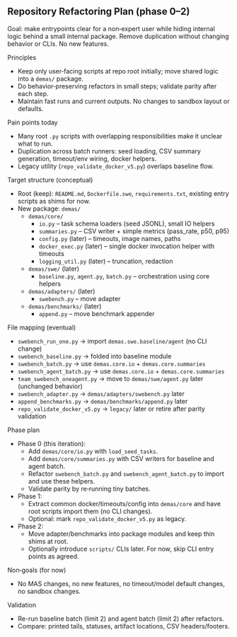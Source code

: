 ## Repository Refactoring Plan (phase 0–2)

Goal: make entrypoints clear for a non‑expert user while hiding internal logic behind a small internal package. Remove duplication without changing behavior or CLIs. No new features.

Principles
- Keep only user‑facing scripts at repo root initially; move shared logic into a `demas/` package.
- Do behavior‑preserving refactors in small steps; validate parity after each step.
- Maintain fast runs and current outputs. No changes to sandbox layout or defaults.

Pain points today
- Many root `.py` scripts with overlapping responsibilities make it unclear what to run.
- Duplication across batch runners: seed loading, CSV summary generation, timeout/env wiring, docker helpers.
- Legacy utility (`repo_validate_docker_v5.py`) overlaps baseline flow.

Target structure (conceptual)
- Root (keep): `README.md`, `Dockerfile.swe`, `requirements.txt`, existing entry scripts as shims for now.
- New package: `demas/`
  - `demas/core/`
    - `io.py` – task schema loaders (seed JSONL), small IO helpers
    - `summaries.py` – CSV writer + simple metrics (pass_rate, p50, p95)
    - `config.py` (later) – timeouts, image names, paths
    - `docker_exec.py` (later) – single docker invocation helper with timeouts
    - `logging_util.py` (later) – truncation, redaction
  - `demas/swe/` (later)
    - `baseline.py`, `agent.py`, `batch.py` – orchestration using core helpers
  - `demas/adapters/` (later)
    - `swebench.py` – move adapter
  - `demas/benchmarks/` (later)
    - `append.py` – move benchmark appender

File mapping (eventual)
- `swebench_run_one.py` → import `demas.swe.baseline/agent` (no CLI change)
- `swebench_baseline.py` → folded into baseline module
- `swebench_batch.py` → use `demas.core.io` + `demas.core.summaries`
- `swebench_agent_batch.py` → use `demas.core.io` + `demas.core.summaries`
- `team_swebench_oneagent.py` → move to `demas/swe/agent.py` later (unchanged behavior)
- `swebench_adapter.py` → `demas/adapters/swebench.py` later
- `append_benchmarks.py` → `demas/benchmarks/append.py` later
- `repo_validate_docker_v5.py` → `legacy/` later or retire after parity validation

Phase plan
- Phase 0 (this iteration):
  - Add `demas/core/io.py` with `load_seed_tasks`.
  - Add `demas/core/summaries.py` with CSV writers for baseline and agent batch.
  - Refactor `swebench_batch.py` and `swebench_agent_batch.py` to import and use these helpers.
  - Validate parity by re‑running tiny batches.
- Phase 1:
  - Extract common docker/timeouts/config into `demas/core` and have root scripts import them (no CLI changes).
  - Optional: mark `repo_validate_docker_v5.py` as legacy.
- Phase 2:
  - Move adapter/benchmarks into package modules and keep thin shims at root.
  - Optionally introduce `scripts/` CLIs later. For now, skip CLI entry points as agreed.

Non‑goals (for now)
- No MAS changes, no new features, no timeout/model default changes, no sandbox changes.

Validation
- Re-run baseline batch (limit 2) and agent batch (limit 2) after refactors.
- Compare: printed tails, statuses, artifact locations, CSV headers/footers.



